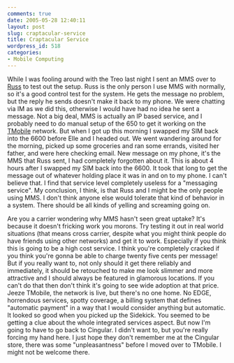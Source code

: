 ```yaml
---
comments: true
date: 2005-05-28 12:40:11
layout: post
slug: craptacular-service
title: Craptacular Service
wordpress_id: 518
categories:
- Mobile Computing
---
```


While I was fooling around with the Treo last night I sent an MMS over to [Russ](http://www.russellbeattie.com/notebook/) to test out the setup. Russ is the only person I use MMS with normally, so it's a good control test for the system. He gets the message no problem, but the reply he sends doesn't make it back to my phone.  We were chatting via IM as we did this, otherwise I would have had no idea he sent a message. Not a big deal, MMS is actually an IP based service, and I probably need to do manual setup of the 650 to get it working on the [TMobile](http://www.tmobile.com/) network. But when I got up this morning I swapped my SIM back into the 6600 before Elle and I headed out. We went wandering around for the morning, picked up some groceries and ran some errands, visited her father, and were here checking email. New message on my phone, it's the MMS that Russ sent, I had completely forgotten about it. This is about 4 hours after I swapped my SIM back into the 6600. It took that long to get the message out of whatever holding place it was in and on to my phone. I can't believe that. I find that service level completely useless for a "messaging service". My conclusion, I think, is that Russ and I might be the only people using MMS. I don't think anyone else would tolerate that kind of behavior in a system. There should be all kinds of yelling and screaming going on.

Are you a carrier wondering why MMS hasn't seen great uptake? It's because it doesn't fricking work you morons. Try testing it out in real world situations (that means cross carrier, despite what you might think people do have friends using other networks) and get it to work. Especially if you think this is going to be a high cost service. I think you're completely cracked if you think you're gonna be able to charge twenty five cents per message! But if you really want to, not only should it get there reliably and immediately, it should be retouched to make me look slimmer and more attractive and I should always be featured in glamorous locations. If you can't do that then don't think it's going to see wide adoption at that price. Jeeze TMobile, the network is live, but there's no one home. No EDGE, horrendous services, spotty coverage, a billing system that defines "automatic payment" in a way that I would consider anything but automatic. It looked so good when you picked up the Sidekick. You seemed to be getting a clue about the whole integrated services aspect. But now I'm going to have to go back to Cingular. I didn't want to, but you're really forcing my hand here. I just hope they don't remember me at the Cingular store, there was some "unpleasantness" before I moved over to TMobile. I might not be welcome there.
